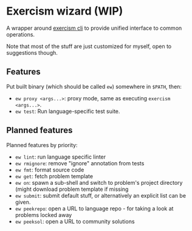 # Exercism wizard (WIP)

A wrapper around [exercism cli](https://github.com/exercism/cli) to provide unified interface to common operations.

Note that most of the stuff are just customized for myself, open to suggestions though.

## Features

Put built binary (which should be called `ew`) somewhere in `$PATH`, then:

- `ew proxy <args...>`: proxy mode, same as executing `exercism <args...>`.
- `ew test`: Run language-specific test suite.

## Planned features

Planned features by priority:

- `ew lint`: run language specific linter
- `ew rmignore`: remove "ignore" annotation from tests
- `ew fmt`: format source code
- `ew get`: fetch problem template
- `ew on`: spawn a sub-shell and switch to problem's project directory (might download problem template if missing
- `ew submit`: submit default stuff, or alternatively an explicit list can be given.
- `ew peekrepo`: open a URL to language repo - for taking a look at problems locked away
- `ew peeksol`: open a URL to community solutions
